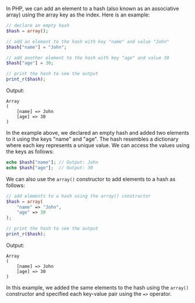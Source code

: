 In PHP, we can add an element to a hash (also known as an associative array) using the array key as the index. Here is an example:

```php
// declare an empty hash
$hash = array();

// add an element to the hash with key "name" and value "John"
$hash["name"] = "John";

// add another element to the hash with key "age" and value 30
$hash["age"] = 30;

// print the hash to see the output
print_r($hash);
```

Output:
```
Array
(
    [name] => John
    [age] => 30
)
```

In the example above, we declared an empty hash and added two elements to it using the keys "name" and "age". The hash resembles a dictionary where each key represents a unique value. We can access the values using the keys as follows:

```php
echo $hash["name"]; // Output: John
echo $hash["age"];  // Output: 30
``` 

We can also use the `array()` constructor to add elements to a hash as follows:

```php
// add elements to a hash using the array() constructor
$hash = array(
    "name" => "John",
    "age" => 30
);

// print the hash to see the output
print_r($hash);
```

Output:
```
Array
(
    [name] => John
    [age] => 30
)
```

In this example, we added the same elements to the hash using the `array()` constructor and specified each key-value pair using the `=>` operator.